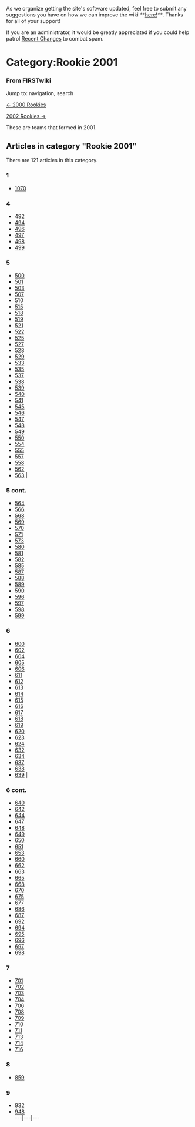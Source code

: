 As we organize getting the site's software updated, feel free to submit any
suggestions you have on how we can improve the wiki
_**_[here!](/index.php/User:Hallry/Suggestions "User:Hallry/Suggestions"
)_**_. Thanks for all of your support!

If you are an administrator, it would be greatly appreciated if you could help
patrol [Recent Changes](/index.php/Special:Recentchanges
"Special:Recentchanges" ) to combat spam.

# Category:Rookie 2001

### From FIRSTwiki

Jump to: navigation, search

[&lt;- 2000 Rookies](/index.php/Category:Rookie_2000 "Category:Rookie 2000" )

[2002 Rookies -&gt;](/index.php/Category:Rookie_2002 "Category:Rookie 2002" )

These are teams that formed in 2001.

  

## Articles in category "Rookie 2001"

There are 121 articles in this category.

### 1

  * [1070](/index.php/1070 "1070" )

### 4

  * [492](/index.php/492 "492" )
  * [494](/index.php/494 "494" )
  * [496](/index.php/496 "496" )
  * [497](/index.php/497 "497" )
  * [498](/index.php/498 "498" )
  * [499](/index.php/499 "499" )

### 5

  * [500](/index.php/500 "500" )
  * [501](/index.php/501 "501" )
  * [503](/index.php/503 "503" )
  * [507](/index.php/507 "507" )
  * [510](/index.php/510 "510" )
  * [515](/index.php/515 "515" )
  * [518](/index.php/518 "518" )
  * [519](/index.php/519 "519" )
  * [521](/index.php/521 "521" )
  * [522](/index.php/522 "522" )
  * [525](/index.php/525 "525" )
  * [527](/index.php/527 "527" )
  * [528](/index.php/528 "528" )
  * [529](/index.php/529 "529" )
  * [533](/index.php/533 "533" )
  * [535](/index.php/535 "535" )
  * [537](/index.php/537 "537" )
  * [538](/index.php/538 "538" )
  * [539](/index.php/539 "539" )
  * [540](/index.php/540 "540" )
  * [541](/index.php/541 "541" )
  * [545](/index.php/545 "545" )
  * [546](/index.php/546 "546" )
  * [547](/index.php/547 "547" )
  * [548](/index.php/548 "548" )
  * [549](/index.php/549 "549" )
  * [550](/index.php/550 "550" )
  * [554](/index.php/554 "554" )
  * [555](/index.php/555 "555" )
  * [557](/index.php/557 "557" )
  * [558](/index.php/558 "558" )
  * [562](/index.php/562 "562" )
  * [563](/index.php/563 "563" )
|

### 5 cont.

  * [564](/index.php/564 "564" )
  * [566](/index.php/566 "566" )
  * [568](/index.php/568 "568" )
  * [569](/index.php/569 "569" )
  * [570](/index.php/570 "570" )
  * [571](/index.php/571 "571" )
  * [573](/index.php/573 "573" )
  * [580](/index.php/580 "580" )
  * [581](/index.php/581 "581" )
  * [582](/index.php/582 "582" )
  * [585](/index.php/585 "585" )
  * [587](/index.php/587 "587" )
  * [588](/index.php/588 "588" )
  * [589](/index.php/589 "589" )
  * [590](/index.php/590 "590" )
  * [596](/index.php/596 "596" )
  * [597](/index.php/597 "597" )
  * [598](/index.php/598 "598" )
  * [599](/index.php/599 "599" )

### 6

  * [600](/index.php/600 "600" )
  * [602](/index.php/602 "602" )
  * [604](/index.php/604 "604" )
  * [605](/index.php/605 "605" )
  * [606](/index.php/606 "606" )
  * [611](/index.php/611 "611" )
  * [612](/index.php/612 "612" )
  * [613](/index.php/613 "613" )
  * [614](/index.php/614 "614" )
  * [615](/index.php/615 "615" )
  * [616](/index.php/616 "616" )
  * [617](/index.php/617 "617" )
  * [618](/index.php/618 "618" )
  * [619](/index.php/619 "619" )
  * [620](/index.php/620 "620" )
  * [623](/index.php/623 "623" )
  * [624](/index.php/624 "624" )
  * [632](/index.php/632 "632" )
  * [634](/index.php/634 "634" )
  * [637](/index.php/637 "637" )
  * [638](/index.php/638 "638" )
  * [639](/index.php/639 "639" )
|

### 6 cont.

  * [640](/index.php/640 "640" )
  * [642](/index.php/642 "642" )
  * [644](/index.php/644 "644" )
  * [647](/index.php/647 "647" )
  * [648](/index.php/648 "648" )
  * [649](/index.php/649 "649" )
  * [650](/index.php/650 "650" )
  * [651](/index.php/651 "651" )
  * [653](/index.php/653 "653" )
  * [660](/index.php/660 "660" )
  * [662](/index.php/662 "662" )
  * [663](/index.php/663 "663" )
  * [665](/index.php/665 "665" )
  * [668](/index.php/668 "668" )
  * [670](/index.php/670 "670" )
  * [675](/index.php/675 "675" )
  * [677](/index.php/677 "677" )
  * [686](/index.php/686 "686" )
  * [687](/index.php/687 "687" )
  * [692](/index.php/692 "692" )
  * [694](/index.php/694 "694" )
  * [695](/index.php/695 "695" )
  * [696](/index.php/696 "696" )
  * [697](/index.php/697 "697" )
  * [698](/index.php/698 "698" )

### 7

  * [701](/index.php/701 "701" )
  * [702](/index.php/702 "702" )
  * [703](/index.php/703 "703" )
  * [704](/index.php/704 "704" )
  * [706](/index.php/706 "706" )
  * [708](/index.php/708 "708" )
  * [709](/index.php/709 "709" )
  * [710](/index.php/710 "710" )
  * [711](/index.php/711 "711" )
  * [713](/index.php/713 "713" )
  * [714](/index.php/714 "714" )
  * [716](/index.php/716 "716" )

### 8

  * [859](/index.php/859 "859" )

### 9

  * [932](/index.php/932 "932" )
  * [948](/index.php/948 "948" )  
---|---|---  
  
